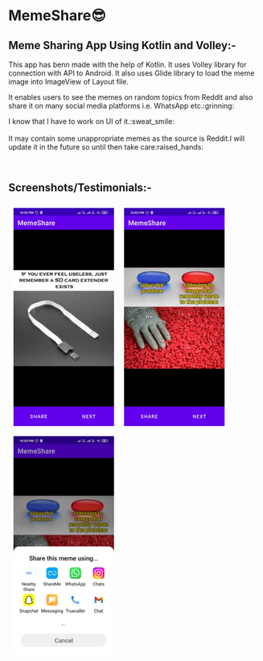 # MemeShare:sunglasses:
<h2>Meme Sharing App Using Kotlin and Volley:-</h2>
<p>
This app has benn made with the help of Kotlin.
It uses Volley library for connection with API to Android.
It also uses Glide library to load the meme image into ImageView of Layout file.
</p>  
<p>
It enables users to see the memes on random topics from Reddit and also share it on many social media platforms i.e. WhatsApp etc.:grinning:
</p>
<p>
I know that I have to work on UI of it.:sweat_smile:<br><br>
It may contain some unappropriate memes as the source is Reddit.I will update it in the future so until then take care:raised_hands:	
</p>  
<br>
<h2>Screenshots/Testimonials:-</h2>
<img src="/readme/meme1.jpeg" align="left" width="200" hspace="10" vspace="10">
<img src="/readme/meme2.jpeg" align="left" width="200" hspace="10" vspace="10">
<img src="/readme/sharememe_screen.jpeg" align="left" width="200" hspace="10" vspace="10">

